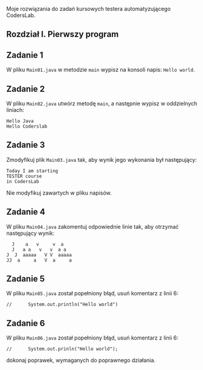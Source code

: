 Moje rozwiązania do zadań kursowych testera automatyzującego CodersLab.


## Rozdział I. Pierwszy program

## Zadanie 1

W pliku `Main01.java` w metodzie `main` wypisz na konsoli napis:
`Hello world`.


## Zadanie 2

W pliku `Main02.java` utwórz metodę `main`, a następnie wypisz w oddzielnych liniach:
````plaintext
Hello Java
Hello Coderslab
````


## Zadanie 3

Zmodyfikuj plik `Main03.java` tak, aby wynik jego wykonania był następujący:
```plaintext
Today I am starting
TESTER course
in CodersLab
```
Nie modyfikuj zawartych w pliku napisów.


## Zadanie 4

W pliku `Main04.java` zakomentuj odpowiednie linie tak, aby otrzymać następujący wynik:
 ```
   J    a   v     v  a 
   J   a a   v   v  a a
J  J  aaaaa   V V  aaaaa
 JJ  a     a   V  a     a
 ```


## Zadanie 5

W pliku `Main05.java` został popełniony błąd,
usuń komentarz z linii 6:
````
//		System.out.println("Hello world")
````


## Zadanie 6

W pliku `Main06.java` został popełniony błąd,
usuń komentarz z linii 6:
````
//		System.out.prinln("Hello world");
````
dokonaj poprawek, wymaganych do poprawnego działania.
